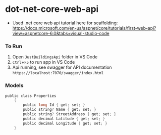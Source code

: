 # dot-net-core-web-api
* Used .net core web api tutorial here for scaffolding: https://docs.microsoft.com/en-us/aspnet/core/tutorials/first-web-api?view=aspnetcore-6.0&tabs=visual-studio-code

### To Run
1. Open `JustBuildingsApi` folder in VS Code
1. `Ctrl`+`F5` to run app in VS Code
1. Api running, see swagger for API documentation `https://localhost:7070/swagger/index.html`

### Models
```c
public class Properties
    {
        public long Id { get; set; }
        public string? Name { get; set; }
        public string? StreetAddress { get; set; }
        public decimal Latitude { get; set; }
        public decimal Longitude { get; set; }
    }
```